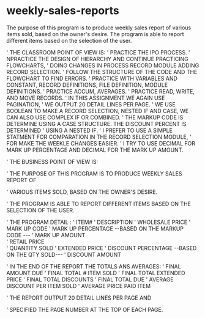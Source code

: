 # weekly-sales-reports
The purpose of this program is to produce weekly sales report of various items sold, based on the owner's desire. The program is able to report different items based on the selection of the user.


' THE CLASSROOM POINT OF VIEW IS:
'   PRACTICE THE IPO PROCESS.
'   NPRACTICE THE DESIGN OF HIERARCHY AND  CONTINUE PRACTICING FLOWCHARTS,
'   DOING CHANGES IN PROCESS RECORD MODULE ADDING RECORD SELECTION.
'   FOLLOW THE STRUCTURE OF THE CODE AND THE FLOWCHART TO FIND ERRORS.
'   PRACTICE WITH VARIABLES AND CONSTANT, RECORD DEFINITIONS, FILE DEFINITION, MODULE DEFINITIONS.
'   PRACTICE ACCUM, AVERAGES.
'   PRACTICE READ, WRITE, AND MOVE RECORDS.
'   IN THIS ASSIGNMENT WE AGAIN USE PAGINATION, 
'   WE OUTPUT 20 DETAIL LINES PER PAGE.
'   WE USE BOOLEAN TO MAKE A RECORD SELECTION, NESTED IF AND CASE, WE CAN ALSO USE COMPLEX IF OR COMBINED.
'   THE MARKUP CODE  IS DETERMINE USING A CASE STRUCTURE. THE DISCOUNT PERCENT IS DETERMINED
'   USING A NESTED IF.
'   I PREFER TO USE A SIMPLE STATMENT FOR COMPARATION IN THE RECORD SELECTION MODULE,
'   FOR MAKE THE WEEKLE CHANGES EASIER.
'   I TRY TO USE DECIMAL FOR MARK UP PERCENTAGE AND DECIMAL FOR THE MARK UP AMOUNT. 

' THE BUSINESS POINT OF VIEW IS:

'   THE PURPOSE OF THIS PROGRAM IS TO PRODUCE WEEKLY SALES REPORT OF

'   VARIOUS ITEMS SOLD, BASED ON THE OWNER'S DESIRE.

'   THE PROGRAM IS ABLE TO REPORT DIFFERENT ITEMS BASED ON THE SELECTION OF THE USER.


' THE PROGRAM DETAIL :
'                       ITEM# 
'                       DESCRIPTION
'                       WHOLESALE PRICE
'                       MARK UP CODE
'                       MARK UP PERCENTAGE --BASED ON THE MARKUP CODE ---
'                       MARK UP AMOUNT                       
'                       RETAIL PRICE                         
'                       QUANTITY SOLD
'                       EXTENDED PRICE
'                       DISCOUNT PERCENTAGE  --BASED ON THE QTY SOLD---
'                       DISCOUNT AMOUNT

' IN THE END OF THE REPORT THE TOTALS ANS AVERAGES:
'                       FINAL AMOUNT DUE
'                       FINAL TOTAL # ITEM SOLD
'                       FINAL TOTAL EXTENDED PRICE
'                       FINAL TOTAL DISCOUNTS
'                       FINAL TOTAL DUE
'                       AVERAGE DISCOUNT PER ITEM SOLD
'                       AVERAGE PRICE PAID ITEM


'  THE REPORT OUTPUT 20 DETAIL LINES PER PAGE AND

'  SPECIFIED THE PAGE NUMBER AT THE TOP OF EACH PAGE.


